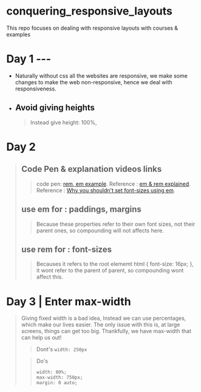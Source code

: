 # conquering_responsive_layouts

This repo focuses on dealing with responsive layouts with courses &amp; examples

# Day 1 ---

- Naturally without css all the websites are responsive, we make some changes to make the web non-responsive, hence we deal with responsiveness.

- ## Avoid giving heights
  > Instead give height: 100%,

# Day 2

> ## Code Pen & explanation videos links
>
> > code pen: [rem, em example](https://codepen.io/kevinpowell/pen/RKdjXe).
> > Reference : [em & rem explained](https://youtu.be/_-aDOAMmDHI?si=95p3mFROtT0u6-dq).
> > Reference : [Why you shouldn't set font-sizes using em](https://youtu.be/pautqDqa54I?si=BiSS70RjLNT_oskm).
>
> ## use em for : **paddings, margins**
>
> > Because these properties refer to their own font sizes, not their parent ones, so compounding will not affects here.
>
> ## use rem for : **font-sizes**
>
> > Becauses it refers to the root elememt html { font-size: 16px; }, it wont refer to the parent of parent, so compounding wont affect this.

# Day 3 | Enter max-width

> Giving fixed width is a bad idea,
> Instead we can use percentages, which make our lives easier.
> The only issue with this is, at large screens, things can get too big. Thankfully, we have max-width that can help us out!
>
> > Dont's
> > `width: 250px`
>
> > Do's
> >
> > ```
> > width: 80%;
> > max-width: 750px;
> > margin: 0 auto;
> > ```

```

```
